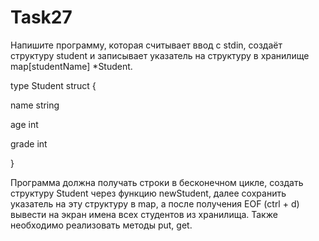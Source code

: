 # Task27
Напишите программу, которая считывает ввод с stdin, создаёт структуру student и записывает указатель на структуру в хранилище map[studentName] *Student.

type Student struct {

name string

age int

grade int 

}

Программа должна получать строки в бесконечном цикле, создать структуру Student через функцию newStudent, далее сохранить указатель на эту структуру в map,
а после получения EOF (ctrl + d) вывести на экран имена всех студентов из хранилища. Также необходимо реализовать методы put, get. 
